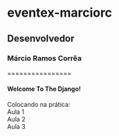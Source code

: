 eventex-marciorc
================
<h2>Desenvolvedor</h2>
<h3>Márcio Ramos Corrêa</h3>

================

<h4>Welcome To The Django!</h4>

<p>Colocando na prática: <br />
Aula 1 <br />
Aula 2 <br />
Aula 3 <br />
</p>